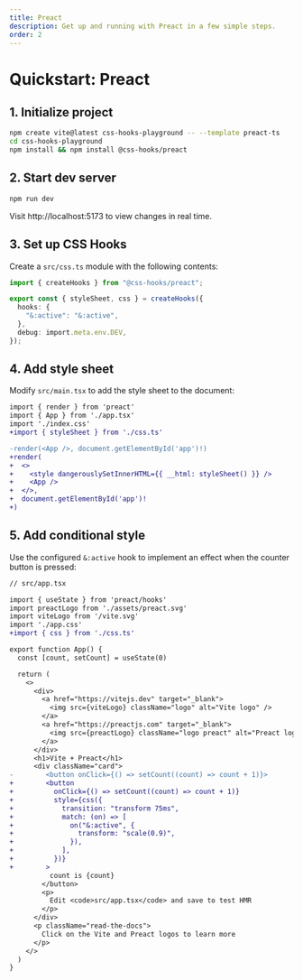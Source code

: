 ```yaml
---
title: Preact
description: Get up and running with Preact in a few simple steps.
order: 2
---
```


# Quickstart: Preact

## 1. Initialize project

```bash
npm create vite@latest css-hooks-playground -- --template preact-ts
cd css-hooks-playground
npm install && npm install @css-hooks/preact
```

## 2. Start dev server

```bash
npm run dev
```

Visit http://localhost:5173 to view changes in real time.

## 3. Set up CSS Hooks

Create a `src/css.ts` module with the following contents:

```typescript
import { createHooks } from "@css-hooks/preact";

export const { styleSheet, css } = createHooks({
  hooks: {
    "&:active": "&:active",
  },
  debug: import.meta.env.DEV,
});
```

## 4. Add style sheet

Modify `src/main.tsx` to add the style sheet to the document:

<!-- prettier-ignore-start -->

```diff
import { render } from 'preact'
import { App } from './app.tsx'
import './index.css'
+import { styleSheet } from './css.ts'

-render(<App />, document.getElementById('app')!)
+render(
+  <>
+    <style dangerouslySetInnerHTML={{ __html: styleSheet() }} />
+    <App />
+  </>,
+  document.getElementById('app')!
+)
```

<!-- prettier-ignore-end -->

## 5. Add conditional style

Use the configured `&:active` hook to implement an effect when the counter
button is pressed:

<!-- prettier-ignore-start -->

```diff
// src/app.tsx

import { useState } from 'preact/hooks'
import preactLogo from './assets/preact.svg'
import viteLogo from '/vite.svg'
import './app.css'
+import { css } from './css.ts'

export function App() {
  const [count, setCount] = useState(0)

  return (
    <>
      <div>
        <a href="https://vitejs.dev" target="_blank">
          <img src={viteLogo} className="logo" alt="Vite logo" />
        </a>
        <a href="https://preactjs.com" target="_blank">
          <img src={preactLogo} className="logo preact" alt="Preact logo" />
        </a>
      </div>
      <h1>Vite + Preact</h1>
      <div className="card">
-        <button onClick={() => setCount((count) => count + 1)}>
+        <button
+          onClick={() => setCount((count) => count + 1)}
+          style={css({
+            transition: "transform 75ms",
+            match: (on) => [
+              on("&:active", {
+                transform: "scale(0.9)",
+              }),
+            ],
+          })}
+        >
          count is {count}
        </button>
        <p>
          Edit <code>src/app.tsx</code> and save to test HMR
        </p>
      </div>
      <p className="read-the-docs">
        Click on the Vite and Preact logos to learn more
      </p>
    </>
  )
}
```

<!-- prettier-ignore-end -->
